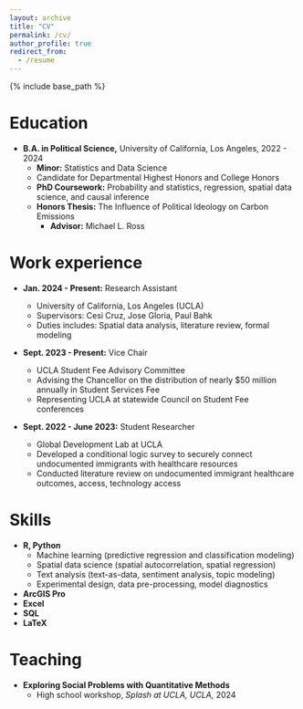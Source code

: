 ```yaml
---
layout: archive
title: "CV"
permalink: /cv/
author_profile: true
redirect_from:
  - /resume
---
```


{% include base_path %}

Education
======
* **B.A. in Political Science,** University of California, Los Angeles, 2022 - 2024
	* **Minor:** Statistics and Data Science
	* Candidate for Departmental Highest Honors and College Honors
	* **PhD Coursework:** Probability and statistics, regression, spatial data science, and causal inference
	* **Honors Thesis:** The Influence of Political Ideology on Carbon Emissions
		* **Advisor:** Michael L. Ross

Work experience
======
* **Jan. 2024 - Present:** Research Assistant
	* University of California, Los Angeles (UCLA)
    * Supervisors: Cesi Cruz, Jose Gloria, Paul Bahk
    * Duties includes: Spatial data analysis, literature review, formal modeling

* **Sept. 2023 - Present:** Vice Chair
	* UCLA Student Fee Advisory Committee
	* Advising the Chancellor on the distribution of nearly $50 million annually in Student Services Fee
	* Representing UCLA at statewide Council on Student Fee conferences

* **Sept. 2022 - June 2023:** Student Researcher
  * Global Development Lab at UCLA
  * Developed a conditional logic survey to securely connect undocumented immigrants with healthcare resources
  * Conducted literature review on undocumented immigrant healthcare outcomes, access, technology access
  
Skills
======
* **R, Python**
	* Machine learning (predictive regression and classification modeling)
	* Spatial data science (spatial autocorrelation, spatial regression)
	* Text analysis (text-as-data, sentiment analysis, topic modeling)
	* Experimental design, data pre-processing, model diagnostics
* **ArcGIS Pro**
* **Excel**
* **SQL**
* **LaTeX**

Teaching
======
* **Exploring Social Problems with Quantitative Methods**
	* High school workshop, *Splash at UCLA, UCLA,* 2024
